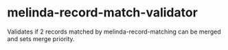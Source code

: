 # melinda-record-match-validator
Validates if 2 records matched by melinda-record-matching can be merged and sets merge priority.
